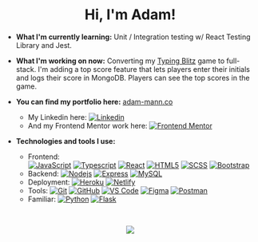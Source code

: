 <h1 align="center">Hi, I'm Adam!</h1>

- **What I'm currently learning:** Unit / Integration testing w/ React Testing Library and Jest.

- **What I'm working on now:** Converting my [Typing Blitz](https://github.com/aemann2/typing-blitz) game to full-stack. I'm adding a top score feature that lets players enter their initials and logs their score in MongoDB. Players can see the top scores in the game.

- **You can find my portfolio here:** [adam-mann.co](https://adam-mann.co/)
  - My Linkedin here: [![Linkedin](https://img.shields.io/badge/-LinkedIn-blue?style=flat-square&logo=Linkedin&logoColor=white&link=https://www.linkedin.com/in/adam-e-mann/)](https://www.linkedin.com/in/adam-e-mann/)
  - And my Frontend Mentor work here: [![Frontend Mentor](https://img.shields.io/badge/-Frontend_Mentor-blue?style=flat-square&logo=frontendmentor)](https://www.frontendmentor.io/profile/aemann2)


- **Technologies and tools I use:**
  - Frontend: 		
    [![JavaScript](https://img.shields.io/badge/-JavaScript-black?style=flat-square&logo=javascript)](https://www.javascript.com/)
    [![Typescript](https://img.shields.io/badge/-Typescript-black?style=flat-square&logo=typescript)](https://www.typescriptlang.org/)
    [![React](https://img.shields.io/badge/-React-blueviolet?style=flat-square&logo=react)](https://reactjs.org/)
    [![HTML5](https://img.shields.io/badge/-HTML5-E34F26?style=flat-square&logo=html5&logoColor=white)](https://html.spec.whatwg.org/)
    [![SCSS](https://img.shields.io/badge/-Sass-CF649A?style=flat-square&logo=sass&logoColor=white)](https://sass-lang.com/)
    [![Bootstrap](https://img.shields.io/badge/-Bootstrap-563D7C?style=flat-square&logo=bootstrap&logoColor=white)](https://getbootstrap.com/)
  - Backend: 
    [![Nodejs](https://img.shields.io/badge/-Nodejs-black?style=flat-square&logo=Node.js)](https://nodejs.dev/)
    [![Express](https://img.shields.io/badge/-Express-blue?style=flat-square&logo=express)](https://expressjs.com/)
    [![MySQL](https://img.shields.io/badge/-MySql-important?style=flat-square&logo=mysql)](https://www.mysql.com/)
  - Deployment:
    [![Heroku](https://img.shields.io/badge/-Heroku-blueviolet?style=flat-square&logo=heroku)](https://dashboard.heroku.com/login)
    [![Netlify](https://img.shields.io/badge/-Netlify-critical?style=flat-square&logo=netlify)](https://www.netlify.com/)
  - Tools: 
    [![Git](https://img.shields.io/badge/-Git-9cf?style=flat-square&logo=git)](https://git-scm.com/)
    [![GitHub](https://img.shields.io/badge/-GitHub-181717?style=flat-square&logo=github)](https://github.com/)
    [![VS Code](https://img.shields.io/badge/-VSCode-blueviolet?style=flat-square&logo=visualstudiocode)](https://code.visualstudio.com/)
    [![Figma](https://img.shields.io/badge/-Figma-black?style=flat-square&logo=figma)](https://www.figma.com/)
    [![Postman](https://img.shields.io/badge/-Postman-F24E1E?style=flat-square&logo=postman&logoColor=white)](https://www.postman.com/)
  - Familiar:
    [![Python](https://img.shields.io/badge/-Python-3776AB?style=flat-square&logo=python&logoColor=white)](https://www.python.org/)
    [![Flask](https://img.shields.io/badge/-Flask-000?style=flat-square&logo=flask)](https://flask.palletsprojects.com/en/2.0.x/)

<br/>

<p align="center">
  <img src="https://github-readme-stats.vercel.app/api?username=aemann2&count_private=true&show_icons=true&include_all_commits=true&theme=dark&hide=stars" />
</p>


<!--
**aemann2/aemann2** is a ✨ _special_ ✨ repository because its `README.md` appears on your GitHub profile.

<!-- ![Github Stats](https://github-readme-stats.vercel.app/api?username=aemann2&count_private=true&show_icons=true&include_all_commits=true&theme=dark&hide=stars)
